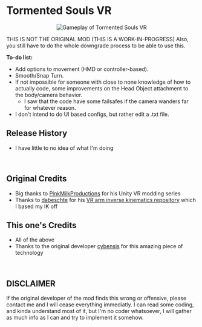 # <b>Tormented Souls VR</b>
<p align="center">
  <img src="./TormentedSoulsVR.gif" alt="Gameplay of Tormented Souls VR "/>
</p>



THIS IS NOT THE ORIGINAL MOD (THIS IS A WORK-IN-PROGRESS)
Also, you still have to do the whole downgrade process to be able to use this.


<b>To-do list:</b>

* Add options to movement (HMD or controller-based).  
* Smooth/Snap Turn.  
* If not impossible for someone with close to none knowledge of how to actually code, some improvements on the Head Object attachment to the body/camera behavior.  
    * I saw that the code have some failsafes if the camera wanders far for whatever reason.  
* I don't intend to do UI based configs, but rather edit a .txt file.  


## <b>Release History</b>
* I have little to no idea of what I'm doing

<br>

## <b>Original Credits</b>

* Big thanks to [PinkMilkProductions](https://www.youtube.com/channel/UCvZLpwlyxn6lFYXKsBl6qHg) for his Unity VR modding series 
* Thanks to [dabeschte](https://github.com/dabeschte) for his [VR arm inverse kinematics repository](https://github.com/dabeschte/VRArmIK) which I based my IK off

## <b>This one's Credits</b>
* All of the above
* Thanks to the original developer [cybensis](https://github.com/cybensis/TormentedSoulsVR) for this amazing piece of technology


<br>

## <b>DISCLAIMER</b>

If the original developer of the mod finds this wrong or offensive, please contact me and I will cease everything immediatly.
I can read some coding, and kinda understand most of it, but I'm no coder whatsoever, I will gather as much info as I can and try to implement it somehow.

